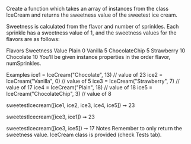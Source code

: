 Create a function which takes an array of instances from the class IceCream and returns the sweetness value of the sweetest ice cream.

Sweetness is calculated from the flavor and number of sprinkles. Each sprinkle has a sweetness value of 1, and the sweetness values for the flavors are as follows:

Flavors	Sweetness Value
Plain	0
Vanilla	5
ChocolateChip	5
Strawberry	10
Chocolate	10
You'll be given instance properties in the order flavor, numSprinkles.

Examples
ice1 = IceCream("Chocolate", 13)         // value of 23
ice2 = IceCream("Vanilla", 0)           // value of 5
ice3 = IceCream("Strawberry", 7)        // value of 17
ice4 = IceCream("Plain", 18)             // value of 18
ice5 = IceCream("ChocolateChip", 3)      // value of 8

sweetestIcecream([ice1, ice2, ice3, ice4, ice5]) ➞ 23

sweetestIcecream([ice3, ice1]) ➞ 23

sweetestIcecream([ice3, ice5]) ➞ 17
Notes
Remember to only return the sweetness value.
IceCream class is provided (check Tests tab).